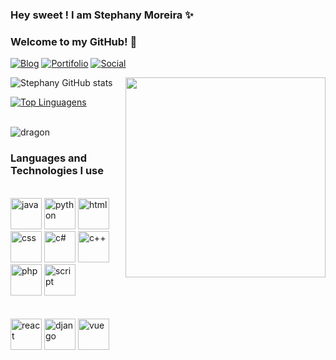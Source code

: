 ### Hey sweet ! I am Stephany Moreira ✨
### Welcome to my GitHub! 🤩

[![Blog](https://img.shields.io/badge/LinkedIn-0077B5?style=for-the-badge&logo=linkedin&logoColor=white)](https://www.linkedin.com/in/stephany-moreira-14a7251ba/)
[![Portifolio](https://img.shields.io/badge/website-000000?style=for-the-badge&logo=About.me&logoColor=white)]()
[![Social](https://img.shields.io/badge/Instagram-E4405F?style=for-the-badge&logo=instagram&logoColor=white)](https://www.instagram.com/sthe_dreams/)

<img align="right" src="https://c.tenor.com/mCnYpxDDsD0AAAAC/get-over-here.gif" width="320">

<div style="display:block">
 
![Stephany GitHub stats](https://github-readme-stats.vercel.app/api?username=MoreiraSte&show_icons=true&theme=dracula)

[![Top Linguagens](https://github-readme-stats.vercel.app/api/top-langs/?username=MoreiraSte&layout=compact&theme=dracula)](https://github.com/anuraghazra/github-readme-stats)
</div>



<div style= "display: inline-block"><br/>
    <img align="center" alt="dragon" src="https://giffiles.alphacoders.com/247/24723.gif">
</div>

### Languages and Technologies I use

<div style="display: inline-block, justify-content:space-between"><br/>
     <img alt="java" src="https://cdn-icons-png.flaticon.com/512/1183/1183669.png" width="50">
     <img alt="python" src="https://cdn-icons-png.flaticon.com/512/3098/3098090.png" width="50">
     <img alt="html" src="https://cdn-icons-png.flaticon.com/512/1051/1051277.png" width="50">
     <img alt="css" src="https://cdn-icons-png.flaticon.com/512/732/732190.png" width="50">
     <img alt="c#" src="https://cdn-icons-png.flaticon.com/512/6132/6132221.png" width="50">
     <img alt="c++" src="https://cdn-icons-png.flaticon.com/512/6132/6132222.png" width="50">
     <img alt="php" src="https://cdn-icons-png.flaticon.com/512/5968/5968332.png" width="50">
     <img alt="script" src="https://cdn-icons-png.flaticon.com/512/1199/1199124.png" width="50">
</div> <br/>

<div style="display: inline-block, justify-content:space-between"><br/>
     <img alt="react" src="https://as1.ftcdn.net/v2/jpg/03/04/97/12/1000_F_304971233_mQ4xlfnBGSszgzJPYzQnZtWI04ZNmuuP.jpg" width="50">
     <img alt="django" src="https://cdn.iconscout.com/icon/free/png-256/django-3629322-3031821.png" width="50">
     <img alt="vue" src="https://cdn-icons-png.flaticon.com/512/1183/1183622.png" width="50">
    
</div> <br/>

<br/>



